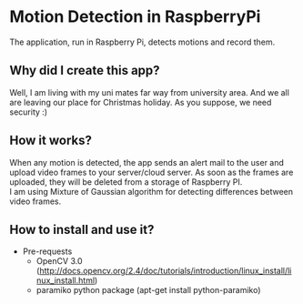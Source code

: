 # Motion Detection in RaspberryPi

The application, run in Raspberry Pi, detects motions and record them.

## Why did I create this app?
Well, I am living with my uni mates far way from university area. And we all are leaving our place for Christmas holiday. As you suppose, we need security :) 

## How it works?

When any motion is detected, the app sends an alert mail to the user and upload video frames to your server/cloud server. As soon as the frames are uploaded, they will be deleted from a storage of Raspberry PI.   
I am using Mixture of Gaussian algorithm for detecting differences between video frames.

## How to install and use it?

- Pre-requests
  - OpenCV 3.0 (http://docs.opencv.org/2.4/doc/tutorials/introduction/linux_install/linux_install.html)
  - paramiko python package (apt-get install python-paramiko)



